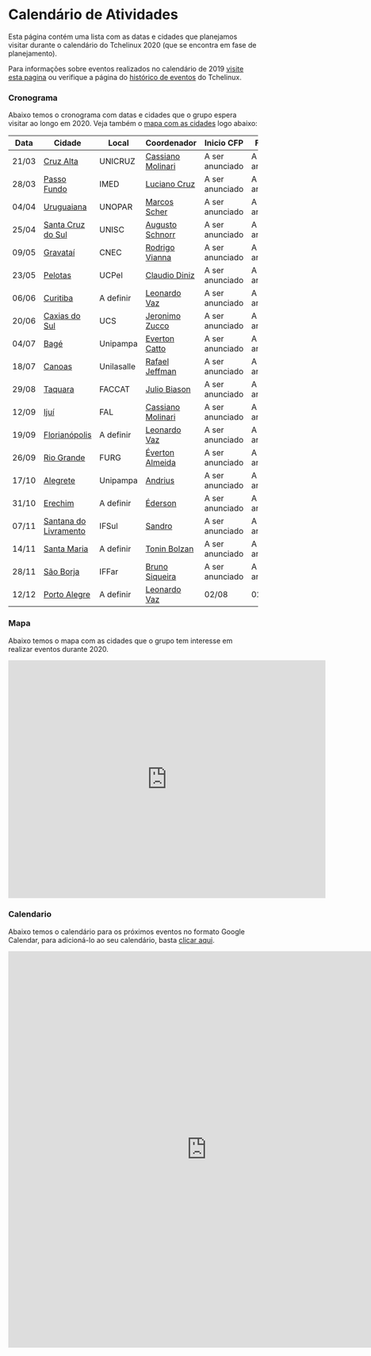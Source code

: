 Calendário de Atividades
========================

Esta página contém uma lista com as datas e cidades que planejamos visitar durante o calendário do Tchelinux 2020 (que se encontra em fase de planejamento). 

Para informações sobre eventos realizados no calendário de 2019 [visite esta pagina](2019.md) ou verifique a página do [histórico de eventos](historico_eventos.md) do Tchelinux.

### Cronograma

Abaixo temos o cronograma com datas e cidades que o grupo espera visitar ao longo em 2020. Veja também o [mapa com as cidades](#Mapa) logo abaixo:


| Data  | Cidade                                                       | Local      | Coordenador                                                    | Inicio CFP      | Fim CFP         | Programação     |
|-------|--------------------------------------------------------------|------------|----------------------------------------------------------------|-----------------|-----------------|-----------------|
| 21/03 | [Cruz Alta](https://tchelinux.org)                           | UNICRUZ    | [Cassiano Molinari](https://people.tchelinux.org/m00nlinari)   | A ser anunciado | A ser anunciado | A ser anunciado |
| 28/03 | [Passo Fundo](https://tchelinux.org)                         | IMED       | [Luciano Cruz](https://people.tchelinux.org/lccruz)            | A ser anunciado | A ser anunciado | A ser anunciado |
| 04/04 | [Uruguaiana](https://tchelinux.org)                          | UNOPAR     | [Marcos Scher](https://people.tchelinux.org/scherinf)          | A ser anunciado | A ser anunciado | A ser anunciado |
| 25/04 | [Santa Cruz do Sul](https://tchelinux.org)                   | UNISC      | [Augusto Schnorr](https://people.tchelinux.org/alcsaw)         | A ser anunciado | A ser anunciado | A ser anunciado |
| 09/05 | [Gravataí](https://tchelinux.org)                            | CNEC       | [Rodrigo Vianna](https://people.tchelinux.org/rodrigovianna)   | A ser anunciado | A ser anunciado | A ser anunciado |
| 23/05 | [Pelotas](https://tchelinux.org)                             | UCPel      | [Claudio Diniz](https://people.tchelinux.org/cmdiniz)          | A ser anunciado | A ser anunciado | A ser anunciado |
| 06/06 | [Curitiba](https://tchelinux.org)                            | A definir  | [Leonardo Vaz](https://people.tchelinux.org/leonardovaz)       | A ser anunciado | A ser anunciado | A ser anunciado |
| 20/06 | [Caxias do Sul](https://tchelinux.org)                       | UCS        | [Jeronimo Zucco](https://people.tchelinux.org/)                | A ser anunciado | A ser anunciado | A ser anunciado |
| 04/07 | [Bagé](https://tchelinux.org)                                | Unipampa   | [Everton Catto](https://people.tchelinux.org/evertonchbg)      | A ser anunciado | A ser anunciado | A ser anunciado |
| 18/07 | [Canoas](https://tchelinux.org)                              | Unilasalle | [Rafael Jeffman](https://people.tchelinux.org/rafasgj)         | A ser anunciado | A ser anunciado | A ser anunciado |
| 29/08 | [Taquara](https://tchelinux.org)                             | FACCAT     | [Julio Biason](https://github.com/jbiason)                     | A ser anunciado | A ser anunciado | A ser anunciado |
| 12/09 | [Ijuí](https://tchelinux.org)                                | FAL        | [Cassiano Molinari](https://people.tchelinux.org/m00nlinari)   | A ser anunciado | A ser anunciado | A ser anunciado |
| 19/09 | [Florianópolis](https://tchelinux.org)                       | A definir  | [Leonardo Vaz](https://people.tchelinux.org/leonardovaz)       | A ser anunciado | A ser anunciado | A ser anunciado |
| 26/09 | [Rio Grande](https://tchelinux.org)                          | FURG       | [Éverton Almeida](https://people.tchelinux.org/evertonalmeida) | A ser anunciado | A ser anunciado | A ser anunciado |
| 17/10 | [Alegrete](https://tchelinux.org)                            | Unipampa   | [Andrius](https://people.tchelinux.org/jaques)                 | A ser anunciado | A ser anunciado | A ser anunciado |
| 31/10 | [Erechim](https://tchelinux.org)                             | A definir  | [Éderson](https://people.tchelinux.org/)                       | A ser anunciado | A ser anunciado | A ser anunciado |
| 07/11 | [Santana do Livramento](https://tchelinux.org)               | IFSul      | [Sandro](https://people.tchelinux.org/)                        | A ser anunciado | A ser anunciado | A ser anunciado |
| 14/11 | [Santa Maria](https://tchelinux.org)                         | A definir  | [Tonin Bolzan](https://people.tchelinux.org/toninbolzan)       | A ser anunciado | A ser anunciado | A ser anunciado |
| 28/11 | [São Borja](https://tchelinux.org)                           | IFFar      | [Bruno Siqueira](https://people.tchelinux.org/)                | A ser anunciado | A ser anunciado | A ser anunciado |
| 12/12 | [Porto Alegre](https://tchelinux.org)                        | A definir  | [Leonardo Vaz](https://people.tchelinux.org/leonardovaz)       | 02/08           | 02/10           | 12/10           |

### Mapa

Abaixo temos o mapa com as cidades que o grupo tem interesse em realizar eventos durante 2020.


<div class="map-responsive">
   <iframe src="https://www.google.com/maps/d/embed?mid=11Jxw_Fyqk3e0IgoVhaAvLgcxNhmI9jTn" width="640" height="480" frameborder="0" style="border:0" allowfullscreen></iframe>
</div>


### Calendario

Abaixo temos o calendário para os próximos eventos no formato Google Calendar, para adicioná-lo ao seu calendário, basta [clicar aqui](https://calendar.google.com/calendar?cid=b2xxZG5uZTVmYWhrMTF0amMyZzNkaXBydTRAZ3JvdXAuY2FsZW5kYXIuZ29vZ2xlLmNvbQ).


<div class="calendar-responsive">
   <iframe src="https://calendar.google.com/calendar/embed?title=Calend%C3%A1rio%20de%20eventos%20do%20Tchelinux&amp;mode=WEEK&amp;height=800&amp;wkst=1&amp;hl=pt_BR&amp;bgcolor=%23FFFFFF&amp;src=olqdnne5fahk11tjc2g3dipru4%40group.calendar.google.com&amp;color=%23125A12&amp;ctz=America%2FSao_Paulo" style="border-width:0" width="800" height="800" frameborder="0" scrolling="no"></iframe>
</div>
